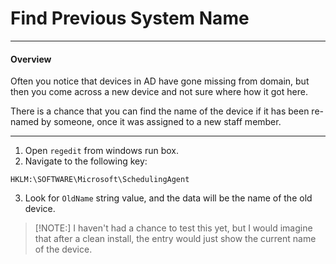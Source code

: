 # Find Previous System Name
------------------------------------
#### Overview
Often you notice that devices in AD have gone missing from domain, but then you come across a new device and not sure where how it got here.

There is a chance that you can find the name of the device if it has been re-named by someone, once it was assigned to a new staff member.

------------
1. Open `regedit` from windows run box.
2. Navigate to the following key:
```
HKLM:\SOFTWARE\Microsoft\SchedulingAgent
```
3. Look for `OldName` string value, and the data will be the name of the old device.

>[!NOTE:] I haven't had a chance to test this yet, but I would imagine that after a clean install, the entry would just show the current name of the device.


